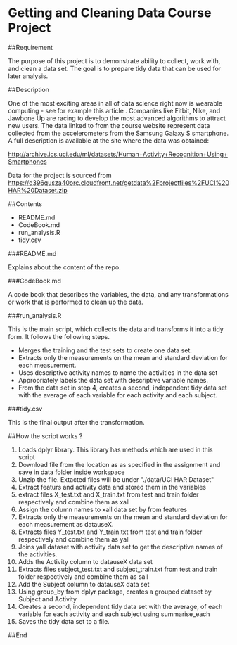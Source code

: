 # Getting and Cleaning Data Course Project

##Requirement

The purpose of this project is to demonstrate ability to collect, work with, and clean a data set. The goal is to prepare tidy data that can be used for later analysis. 

##Description

One of the most exciting areas in all of data science right now is wearable computing - see for example this article . Companies like Fitbit, Nike, and Jawbone Up are racing to develop the most advanced algorithms to attract new users. The data linked to from the course website represent data collected from the accelerometers from the Samsung Galaxy S smartphone. A full description is available at the site where the data was obtained:

http://archive.ics.uci.edu/ml/datasets/Human+Activity+Recognition+Using+Smartphones

Data for the project is sourced from https://d396qusza40orc.cloudfront.net/getdata%2Fprojectfiles%2FUCI%20HAR%20Dataset.zip


##Contents

* README.md
* CodeBook.md
* run_analysis.R
* tidy.csv

###README.md

Explains about the content of the repo.

###CodeBook.md

A code book that describes the variables, the data, and any transformations or work that is performed to clean up the data.

###run_analysis.R

This is the main script, which collects the data and transforms it into a tidy form.
It follows the following steps.

* Merges the training and the test sets to create one data set.
* Extracts only the measurements on the mean and standard deviation for each measurement.
* Uses descriptive activity names to name the activities in the data set
* Appropriately labels the data set with descriptive variable names.
* From the data set in step 4, creates a second, independent tidy data set with the average of each variable for each activity and each subject.


###tidy.csv

This is the final output after the transformation.



##How the script works ?

1. Loads dplyr library. This library has methods which are used in this script
2. Download file from the location as as specified in the assignment and save in data folder inside workspace 
3. Unzip the file. Extacted files will be under "./data/UCI HAR Dataset"
4. Extract featurs and activity data and stored them in the variables 
5. extract files X_test.txt and X_train.txt from test and train folder respectively and combine them as xall
6. Assign the column names to xall data set by from features
7. Extracts only the measurements on the mean and standard deviation for each measurement as datauseX. 
8. Extracts files Y_test.txt and Y_train.txt from test and train folder respectively and combine them as yall
9. Joins yall dataset with activity data set to get the descriptive names of the activities.
10. Adds the Activity column to datauseX data set
11. Extracts files subject_test.txt and subject_train.txt from test and train folder respectively and combine them as sall
12. Add the Subject column to datauseX data set
13. Using group_by from dplyr package, creates a grouped dataset by Subject and Activity
14. Creates a second, independent tidy data set with the average, of each variable for each activity and each subject using summarise_each
15. Saves the tidy data set to a file.

##End